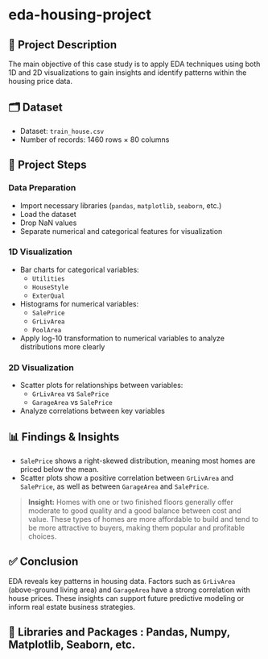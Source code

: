 # eda-housing-project

## 📌 Project Description
The main objective of this case study is to apply EDA techniques using both 1D and 2D visualizations to gain insights and identify patterns within the housing price data.


## 🗂️ Dataset

- Dataset: `train_house.csv`  
- Number of records: 1460 rows × 80 columns
  

## 🔧 Project Steps

### Data Preparation
- Import necessary libraries (`pandas`, `matplotlib`, `seaborn`, etc.)
- Load the dataset
- Drop NaN values
- Separate numerical and categorical features for visualization

### 1D Visualization
- Bar charts for categorical variables:
  - `Utilities`
  - `HouseStyle`
  - `ExterQual`
- Histograms for numerical variables:
  - `SalePrice`
  - `GrLivArea`
  - `PoolArea`
- Apply log-10 transformation to numerical variables to analyze distributions more clearly

### 2D Visualization
- Scatter plots for relationships between variables:
  - `GrLivArea` vs `SalePrice`
  - `GarageArea` vs `SalePrice`
- Analyze correlations between key variables



## 📊 Findings & Insights

- `SalePrice` shows a right-skewed distribution, meaning most homes are priced below the mean.
- Scatter plots show a positive correlation between `GrLivArea` and `SalePrice`, as well as between `GarageArea` and `SalePrice`.
> **Insight:** Homes with one or two finished floors generally offer moderate to good quality and a good balance between cost and value. These types of homes are more affordable to build and tend to be more attractive to buyers, making them popular and profitable choices.



## ✅ Conclusion
EDA reveals key patterns in housing data. Factors such as `GrLivArea` (above-ground living area) and `GarageArea` have a strong correlation with house prices. These insights can support future predictive modeling or inform real estate business strategies.


## 📎 Libraries and Packages : Pandas, Numpy, Matplotlib, Seaborn, etc.



